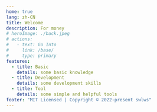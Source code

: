 ```yaml
---
home: true
lang: zh-CN
title: Welcome
description: For money
# heroImage: ./back.jpeg
# actions:
#   - text: Go Into
#     link: /base/
#     type: primary
features:
  - title: Basic
    details: some basic knowledge
  - title: Development
    details: some development skills
  - title: Tool
    details: some simple and helpful tools
footer: "MIT Licensed | Copyright © 2022-present swlws"
---
```

